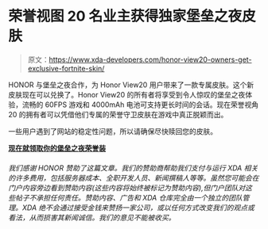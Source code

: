# 荣誉视图 20 名业主获得独家堡垒之夜皮肤

> 原文：<https://www.xda-developers.com/honor-view20-owners-get-exclusive-fortnite-skin/>

HONOR 与堡垒之夜合作，为 Honor View20 用户带来了一款专属皮肤。这个新皮肤现在可以兑换了。Honor View20 的所有者将享受到令人惊叹的堡垒之夜体验，流畅的 60FPS 游戏和 4000mAh 电池可支持更长时间的会话。现在荣誉视角 20 的拥有者可以凭借他们专属的荣誉守卫皮肤在游戏中真正脱颖而出。

一些用户遇到了网站的稳定性问题，所以请确保尽快赎回您的皮肤。

[**现在就领取你的堡垒之夜荣誉装**](https://www.hihonor.com/global/events/honor-view20-fortnite-outfit-honor-guard/)

###### 我们感谢 HONOR 赞助了这篇文章。我们的赞助商帮助我们支付与运行 XDA 相关的许多费用，包括服务器成本、全职开发人员、新闻撰稿人等等。虽然您可能会在门户内容旁边看到赞助内容(这些内容将始终被标记为赞助内容),但门户团队对这些帖子不承担任何责任。赞助内容、广告和 XDA 仓库完全由一个独立的团队管理。XDA 绝不会通过接受金钱来赞扬一家公司，或以任何方式改变我们的观点或看法，从而损害其新闻诚信。我们的意见不能被收买。